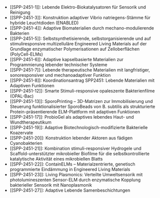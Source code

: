 - [[SPP-2451-1]]: Lebende Elektro-Biokatalysatoren für Sensorik und Reinigung
- [[SPP-2451-3]]: Konstruktion adaptiver Vibrio natriegens-Stämme für hybride Leuchtdioden (ENABLED)
- [[SPP-2451-4]]: Adaptive Biomaterialien durch mechano-modulierende Bakterien
- [[SPP-2451-5]]: Selbstsynthetisierende, selbstorganisierende und auf stimuliresponsive multizelluläre Engineered Living Materials auf der Grundlage enzymatischer Polymerisationen auf Zelloberflächen (PolyCell-ELMs)
- [[SPP-2451-6]]: Adaptive kapselbasierte Materialien zur Programmierung lebender technischer Systeme
- [[SPP-2451-7]]: Lebende therapeutische Materialien mit langfristiger, sonoresponsiver und mechanoadaptiver Funktion
- [[SPP-2451-8]]: Koordinationsantrag SPP2451: Lebende Materialien mit Adaptiven Funktionen
- [[SPP-2451-12]]: Smarte Stimuli-responsive opaleszente Bakterienfilme (OPAL-Bac)
- [[SPP-2451-13]]: SporoPrinting – 3D-Matrizen zur Immobilisierung und Steuerung funktionalisierter SporoBeads von B. subtilis als strukturierte Protein-präsentierende ELM-Plattform mit adaptiven Funktionen
- [[SPP-2451-17]]: ProbioGel als adaptives lebendes Haut- und Wundtherapeutikum
- [[SPP-2451-19]]: Adaptive Biotechnologisch-modifizierte Bakterielle Koazervate
- [[SPP-2451-20]]: Konstruktion lebender Aktoren aus fädigen Cyanobakterien
- [[SPP-2451-21]]: Kombination stimuli-responsiver Hydrogele und Scaffold-unterstützter mikrobieller Biofilme für die selbstkontrollierte katalytische Aktivität eines mikrobiellen Blatts
- [[SPP-2451-22]]: ContainELMs – Materialzentrierte, genetisch programmierte Eindämmung in Engineered Living Materials
- [[SPP-2451-23]]: Living Plasmonics: Verteilte Umweltsensorik mit photolumineszenten Sensor-ELM durch enzymatische Kopplung bakterieller Sensorik mit Nanoplasmonik
- [[SPP-2451-27]]: Adaptive Lebende Samenbeschichtungen
